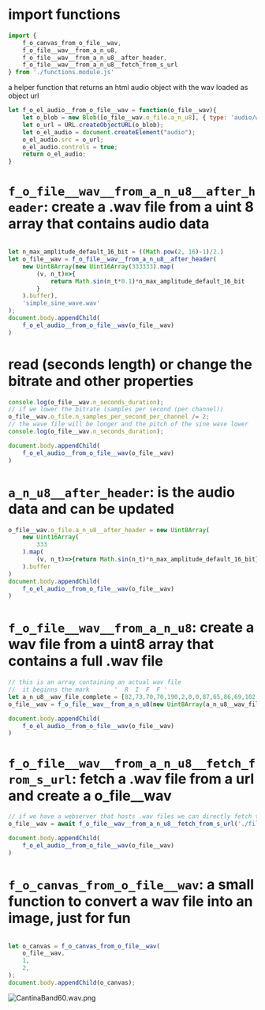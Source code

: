 
<!-- {"s_msg":"this file was automatically generated","s_by":"f_generate_markdown.module.js","s_ts_created":"Thu Aug 31 2023 22:48:12 GMT+0200 (Central European Summer Time)","n_ts_created":1693514892666} -->
# import functions
```javascript
import {
    f_o_canvas_from_o_file__wav,
    f_o_file__wav__from_a_n_u8,
    f_o_file__wav__from_a_n_u8__after_header,
    f_o_file__wav__from_a_n_u8__fetch_from_s_url
} from './functions.module.js'


```
a helper function that returns an html audio object with the wav loaded as object url
```javascript
let f_o_el_audio__from_o_file__wav = function(o_file__wav){
    let o_blob = new Blob([o_file__wav.o_file.a_n_u8], { type: 'audio/wav' });
    let o_url = URL.createObjectURL(o_blob);
    let o_el_audio = document.createElement("audio");
    o_el_audio.src = o_url;
    o_el_audio.controls = true;
    return o_el_audio;
}
```
# `f_o_file__wav__from_a_n_u8__after_header`: create a .wav file from a uint 8 array that contains audio data
```javascript

let n_max_amplitude_default_16_bit = ((Math.pow(2, 16)-1)/2.)
let o_file__wav = f_o_file__wav__from_a_n_u8__after_header(
    new Uint8Array(new Uint16Array(333333).map(
        (v, n_t)=>{
            return Math.sin(n_t*0.1)*n_max_amplitude_default_16_bit
        }
    ).buffer), 
    'simple_sine_wave.wav'
);
document.body.appendChild(
    f_o_el_audio__from_o_file__wav(o_file__wav)
)

```
# read (seconds length) or change the bitrate and other properties
```javascript
console.log(o_file__wav.n_seconds_duration); 
// if we lower the bitrate (samples per second (per channel))
o_file__wav.o_file.n_samples_per_second_per_channel /= 2;
// the wave file will be longer and the pitch of the sine wave lower
console.log(o_file__wav.n_seconds_duration);

document.body.appendChild(
    f_o_el_audio__from_o_file__wav(o_file__wav)
)

```
# `a_n_u8__after_header`: is the audio data and can be updated
```javascript
o_file__wav.o_file.a_n_u8__after_header = new Uint8Array(
    new Uint16Array(
        333
    ).map(
        (v, n_t)=>{return Math.sin(n_t)*n_max_amplitude_default_16_bit}
    ).buffer
)
document.body.appendChild(
    f_o_el_audio__from_o_file__wav(o_file__wav)
)


```
# `f_o_file__wav__from_a_n_u8`: create a wav file from a uint8 array that contains a full .wav file
```javascript
// this is an array containing an actual wav file
//  it beginns the mark       '  R  I  F  F ' 
let a_n_u8__wav_file_complete = [82,73,70,70,190,2,0,0,87,65,86,69,102,109,116,32,16,0,0,0,1,0,1,0,17,43,0,0,34,86,0,0,16,0,16,0,100,97,116,97,154,2,0,0,0,0,180,107,99,116,16,18,34,159,67,133,61,220,23,84,162,126,192,52,94,186,1,128,82,187,199,53,203,126,60,83,39,219,242,132,225,159,47,19,218,116,23,107,222,254,176,147,23,140,16,239,155,97,106,122,172,34,15,171,137,129,73,204,148,70,252,127,184,67,50,201,14,129,161,173,239,37,93,123,95,95,179,235,176,138,137,149,68,2,233,108,109,115,209,15,171,157,236,133,107,222,201,85,73,126,173,50,122,184,9,128,63,189,212,55,21,127,128,81,253,216,87,132,99,161,107,21,194,117,213,105,154,252,127,146,18,141,79,241,14,99,187,121,125,32,96,169,232,129,94,206,117,72,239,127,201,65,40,199,201,128,97,175,23,40,242,123,216,93,119,233,205,137,208,150,135,4,22,110,110,114,144,13,59,156,160,134,156,224,116,87,229,125,150,48,156,182,27,128,48,191,219,57,85,127,189,79,214,214,198,131,238,162,166,23,161,118,138,104,87,250,87,145,22,142,144,243,121,100,3,121,74,30,185,167,80,130,119,208,81,74,216,127,213,63,35,197,142,128,38,177,60,42,126,124,74,92,61,231,243,136,30,152,203,6,57,111,101,113,79,11,212,154,93,135,208,226,24,89,120,125,124,46,196,180,55,128,39,193,222,59,139,127,244,77,178,212,64,131,128,164,223,25,118,119,55,103,20,248,56,144,35,143,210,245,221,101,65,120,22,28,24,166,195,130,147,210,38,76,183,127,220,61,34,195,94,128,242,178,94,44,0,125,180,90,5,229,35,136,117,153,14,9,84,112,83,112,13,9,117,153,35,136,6,229,181,90,0,125,93,44,242,178,94,128,35,195,221,61,183,127,37,76,146,210,195,130,25,166,22,28,66,120,220,101,209,245,34,143,57,144,21,248,56,103,118,119,222,25,127,164,64,131,179,212,245,77,139,127,221,59,38,193,55,128,197,180,125,46,120,125,24,89,207,226,92,135,213,154,80,11,101,113,57,111,202,6,30,152,244,136,62,231,75,92,126,124,60,42,38,177,142,128,35,197,214,63,216,127,80,74,118,208,80,130,186,167,75,30,3,121,121,100,143,243,21,142,88,145,88,250,139,104,161,118,165,23,237,162,199,131,215,214,190,79,85,127,218,57,47,191,27,128,157,182,151,48,229,125,116,87,155,224,159,134,60,156,145,13,110,114,21,110,134,4,207,150,205,137,120,233,217,93,242,123,22,40,96,175,201,128,41,199,202,65,239,127,117,72,93,206,232,129,97,169,126,32,187,121,13,99,78,241,17,141,128,146,155,252,213,105,194,117,106,21,99,161,87,132,254,216,129,81,21,127,211,55,62,189,9,128,123,184,174,50,73,126,201,85,106,222,236,133,171,157,210,15,109,115,233,108,67,2,137,149,177,138,180,235,96,95,92,123,238,37,161,173,15,129,51,201,185,67,252,127,148,70,72,204,137,129,16,171,173,34,106,122,154,97,15,239,23,140,176,147]
o_file__wav = f_o_file__wav__from_a_n_u8(new Uint8Array(a_n_u8__wav_file_complete));

document.body.appendChild(
    f_o_el_audio__from_o_file__wav(o_file__wav)
)


```
# `f_o_file__wav__from_a_n_u8__fetch_from_s_url`: fetch a .wav file from a url and create a o_file__wav
```javascript
// if we have a webserver that hosts .wav files we can directly fetch those into a o_wav__file 
o_file__wav = await f_o_file__wav__from_a_n_u8__fetch_from_s_url('./files/CantinaBand60.wav');

document.body.appendChild(
    f_o_el_audio__from_o_file__wav(o_file__wav)
)

```
# `f_o_canvas_from_o_file__wav`: a small function to convert a wav file into an image, just for fun
```javascript

let o_canvas = f_o_canvas_from_o_file__wav(
    o_file__wav,
    1, 
    2,
);
document.body.appendChild(o_canvas);

```
![CantinaBand60.wav.png]('./localhost/files/CantinaBand60.wav.png')
```javascript


```
